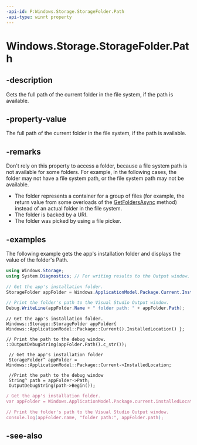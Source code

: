 ```yaml
---
-api-id: P:Windows.Storage.StorageFolder.Path
-api-type: winrt property
---
```


<!-- Property syntax
public string Path { get; }
-->

# Windows.Storage.StorageFolder.Path

## -description
Gets the full path of the current folder in the file system, if the path is available.

## -property-value
The full path of the current folder in the file system, if the path is available.

## -remarks
Don't rely on this property to access a folder, because a file system path is not available for some folders. For example, in the following cases, the folder may not have a file system path, or the file system path may not be available.

+ The folder represents a container for a group of files (for example, the return value from some overloads of the [GetFoldersAsync](storagefolder_getfoldersasync_592765033.md) method) instead of an actual folder in the file system.
+ The folder is backed by a URI.
+ The folder was picked by using a file picker.


## -examples
The following example gets the app's installation folder and displays the value of the folder's Path.

```csharp
using Windows.Storage;
using System.Diagnostics; // For writing results to the Output window.

// Get the app's installation folder.
StorageFolder appFolder = Windows.ApplicationModel.Package.Current.InstalledLocation;

// Print the folder's path to the Visual Studio Output window.
Debug.WriteLine(appFolder.Name + " folder path: " + appFolder.Path);
```

```cppwinrt
// Get the app's installation folder.
Windows::Storage::StorageFolder appFolder{ Windows::ApplicationModel::Package::Current().InstalledLocation() };

// Print the path to the debug window.
::OutputDebugString(appFolder.Path().c_str());
```

```cppcx
 // Get the app's installation folder
 StorageFolder^ appFolder = Windows::ApplicationModel::Package::Current->InstalledLocation;

 //Print the path to the debug window
 String^ path = appFolder->Path;
 OutputDebugString(path->Begin());
```

```javascript
/ Get the app's installation folder.
var appFolder = Windows.ApplicationModel.Package.current.installedLocation;

// Print the folder's path to the Visual Studio Output window.
console.log(appFolder.name, "folder path:", appFolder.path);
```

## -see-also
